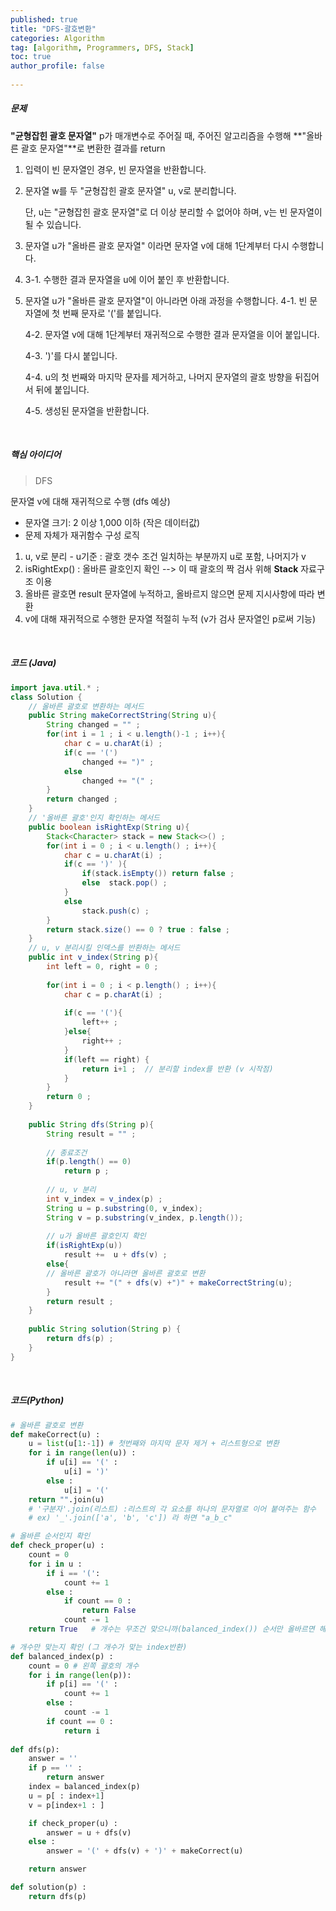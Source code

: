 ```yaml
---
published: true
title: "DFS-괄호변환" 
categories: Algorithm 
tag: [algorithm, Programmers, DFS, Stack] 
toc: true
author_profile: false 
  
---
```




##### 문제 

**"균형잡힌 괄호 문자열"** p가 매개변수로 주어질 때, 주어진 알고리즘을 수행해 **"올바른 괄호 문자열"**로 변환한 결과를 return 

1. 입력이 빈 문자열인 경우, 빈 문자열을 반환합니다. 

2. 문자열 w를 두 "균형잡힌 괄호 문자열" u, v로 분리합니다. 

     단, u는 "균형잡힌 괄호 문자열"로 더 이상 분리할 수 없어야 하며, v는 빈 문자열이 될 수 있습니다. 

3. 문자열 u가 "올바른 괄호 문자열" 이라면 문자열 v에 대해 1단계부터 다시 수행합니다. 

4. 3-1. 수행한 결과 문자열을 u에 이어 붙인 후 반환합니다. 

5. 문자열 u가 "올바른 괄호 문자열"이 아니라면 아래 과정을 수행합니다. 
     4-1. 빈 문자열에 첫 번째 문자로 '('를 붙입니다. 

     4-2. 문자열 v에 대해 1단계부터 재귀적으로 수행한 결과 문자열을 이어 붙입니다. 

     4-3. ')'를 다시 붙입니다. 

     4-4. u의 첫 번째와 마지막 문자를 제거하고, 나머지 문자열의 괄호 방향을 뒤집어서 뒤에 붙입니다. 

     4-5. 생성된 문자열을 반환합니다.



<br>



##### 핵심 아이디어 

> DFS 

문자열 v에 대해 재귀적으로 수행 (dfs 예상) 

* 문자열 크기: 2 이상 1,000 이하 (작은 데이터값) 
* 문제 자체가 재귀함수 구성 로직

1. u, v로 분리 - u기준 : 괄호 갯수 조건 일치하는 부분까지 u로 포함, 나머지가 v  
2. isRightExp() : 올바른 괄호인지 확인 --> 이 때 괄호의 짝 검사 위해 **Stack** 자료구조 이용
3. 올바른 괄호면 result 문자열에 누적하고, 올바르지 않으면 문제 지시사항에 따라 변환 
4.  v에 대해 재귀적으로 수행한 문자열 적절히 누적 (v가 검사 문자열인 p로써 기능)

<br>

 



##### 코드 (Java) 

```java
import java.util.* ; 
class Solution {    
    // 올바른 괄호로 변환하는 메서드
    public String makeCorrectString(String u){
        String changed = "" ; 
        for(int i = 1 ; i < u.length()-1 ; i++){
            char c = u.charAt(i) ; 
            if(c == '(')
                changed += ")" ; 
            else 
                changed += "(" ; 
        }
        return changed ; 
    }
    // '올바른 괄호'인지 확인하는 메서드
    public boolean isRightExp(String u){
        Stack<Character> stack = new Stack<>() ; 
        for(int i = 0 ; i < u.length() ; i++){
            char c = u.charAt(i) ; 
            if(c == ')' ){
                if(stack.isEmpty()) return false ; 
                else  stack.pop() ; 
            }  
            else 
                stack.push(c) ; 
        }
        return stack.size() == 0 ? true : false ;
    }
    // u, v 분리시킬 인덱스를 반환하는 메서드 
    public int v_index(String p){
        int left = 0, right = 0 ; 
        
        for(int i = 0 ; i < p.length() ; i++){
            char c = p.charAt(i) ; 
        
            if(c == '('){
                left++ ;  
            }else{
                right++ ; 
            }
            if(left == right) {
                return i+1 ;  // 분리할 index를 반환 (v 시작점)
            }
        }
        return 0 ; 
    }
    
    public String dfs(String p){
        String result = "" ; 
        
        // 종료조건
        if(p.length() == 0)
            return p ; 
        
        // u, v 분리 
        int v_index = v_index(p) ; 
        String u = p.substring(0, v_index);
        String v = p.substring(v_index, p.length());
               
        // u가 올바른 괄호인지 확인  
        if(isRightExp(u)) 
            result +=  u + dfs(v) ; 
        else{
        // 올바른 괄호가 아니라면 올바른 괄호로 변환
            result += "(" + dfs(v) +")" + makeCorrectString(u); 
        }        
        return result ; 
    }
    
    public String solution(String p) {
        return dfs(p) ; 
    }
}
```

<br>





##### 코드(Python)

```python
# 올바른 괄호로 변환 
def makeCorrect(u) : 
    u = list(u[1:-1]) # 첫번째와 마지막 문자 제거 + 리스트형으로 변환 
    for i in range(len(u)) : 
        if u[i] == '(' : 
            u[i] = ')'
        else : 
            u[i] = '('
    return "".join(u)   
    # '구분자'.join(리스트) :리스트의 각 요소를 하나의 문자열로 이어 붙여주는 함수
    # ex) '_'.join(['a', 'b', 'c']) 라 하면 "a_b_c"

# 올바른 순서인지 확인 
def check_proper(u) : 
    count = 0 
    for i in u : 
        if i == '(': 
            count += 1
        else :
            if count == 0 : 
                return False
            count -= 1 
    return True   # 개수는 무조건 맞으니까(balanced_index()) 순서만 올바르면 해당 괄호는 올바른 괄호 

# 개수만 맞는지 확인 (그 개수가 맞는 index반환)
def balanced_index(p) : 
    count = 0 # 왼쪽 괄호의 개수 
    for i in range(len(p)):
        if p[i] == '(' : 
            count += 1 
        else : 
            count -= 1 
        if count == 0 : 
            return i 
        
def dfs(p):
    answer = '' 
    if p == '' :
        return answer 
    index = balanced_index(p) 
    u = p[ : index+1]
    v = p[index+1 : ]

    if check_proper(u) : 
        answer = u + dfs(v) 
    else : 
        answer = '(' + dfs(v) + ')' + makeCorrect(u) 

    return answer 

def solution(p) : 
    return dfs(p) 
```



 

